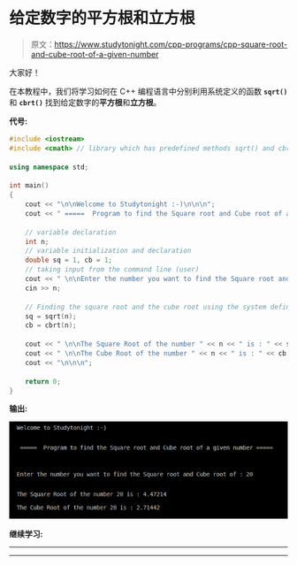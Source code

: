 # 给定数字的平方根和立方根

> 原文：<https://www.studytonight.com/cpp-programs/cpp-square-root-and-cube-root-of-a-given-number>

大家好！

在本教程中，我们将学习如何在 C++ 编程语言中分别利用系统定义的函数 **`sqrt()`** 和 **`cbrt()`** 找到给定数字的**平方根**和**立方根**。

**代号:**

```cpp
#include <iostream>
#include <cmath> // library which has predefined methods sqrt() and cbrt()

using namespace std;

int main()
{
    cout << "\n\nWelcome to Studytonight :-)\n\n\n";
    cout << " =====  Program to find the Square root and Cube root of a given number ===== \n\n";

    // variable declaration
    int n;
    // variable initialization and declaration
    double sq = 1, cb = 1;
    // taking input from the command line (user)
    cout << " \n\nEnter the number you want to find the Square root and Cube root of : ";
    cin >> n;

    // Finding the square root and the cube root using the system defined methods
    sq = sqrt(n);
    cb = cbrt(n);

    cout << " \n\nThe Square Root of the number " << n << " is : " << sq;
    cout << " \n\nThe Cube Root of the number " << n << " is : " << cb;
    cout << "\n\n\n";

    return 0;
} 
```

**输出:**

![C++ square root and cube root](img/9abea4bc326658dba0b822b370f5023f.png)

**继续学习:**

* * *

* * *